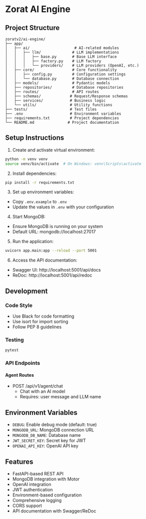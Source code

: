 # Zorat AI Engine

## Project Structure
```
zoratv2/ai-engine/
├── app/
│   ├── ai/                    # AI-related modules
│   │   ├── llm/              # LLM implementations
│   │   │   ├── base.py       # Base LLM interface
│   │   │   ├── factory.py    # LLM factory
│   │   │   └── providers/    # LLM providers (OpenAI, etc.)
│   ├── core/                 # Core functionality
│   │   ├── config.py         # Configuration settings
│   │   └── database.py       # Database connection
│   ├── models/               # Pydantic models
│   ├── repositories/         # Database repositories
│   ├── routes/               # API routes
│   ├── schemas/             # Request/Response schemas
│   ├── services/            # Business logic
│   └── utils/               # Utility functions
├── tests/                   # Test files
├── .env                     # Environment variables
├── requirements.txt         # Project dependencies
└── README.md               # Project documentation
```

## Setup Instructions

1. Create and activate virtual environment:
```bash
python -m venv venv
source venv/bin/activate  # On Windows: venv\Scripts\activate
```

2. Install dependencies:
```bash
pip install -r requirements.txt
```

3. Set up environment variables:
- Copy `.env.example` to `.env`
- Update the values in `.env` with your configuration

4. Start MongoDB:
- Ensure MongoDB is running on your system
- Default URL: mongodb://localhost:27017

5. Run the application:
```bash
uvicorn app.main:app --reload --port 5001
```

6. Access the API documentation:
- Swagger UI: http://localhost:5001/api/docs
- ReDoc: http://localhost:5001/api/redoc

## Development

### Code Style
- Use Black for code formatting
- Use isort for import sorting
- Follow PEP 8 guidelines

### Testing
```bash
pytest
```

### API Endpoints

#### Agent Routes
- POST /api/v1/agent/chat
  - Chat with an AI model
  - Requires: user message and LLM name

## Environment Variables

- `DEBUG`: Enable debug mode (default: true)
- `MONGODB_URL`: MongoDB connection URL
- `MONGODB_DB_NAME`: Database name
- `JWT_SECRET_KEY`: Secret key for JWT
- `OPENAI_API_KEY`: OpenAI API key

## Features

- FastAPI-based REST API
- MongoDB integration with Motor
- OpenAI integration
- JWT authentication
- Environment-based configuration
- Comprehensive logging
- CORS support
- API documentation with Swagger/ReDoc 